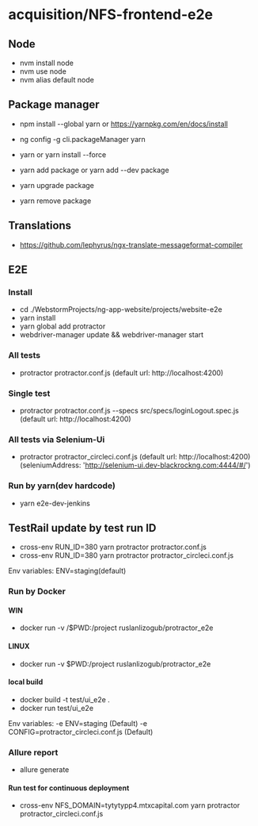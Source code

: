 # acquisition/NFS-frontend-e2e

## Node
- nvm install node
- nvm use node
- nvm alias default node

## Package manager
- npm install --global yarn or https://yarnpkg.com/en/docs/install
- ng config -g cli.packageManager yarn

- yarn or yarn install --force
- yarn add package or yarn add --dev package
- yarn upgrade package
- yarn remove package

## Translations
- https://github.com/lephyrus/ngx-translate-messageformat-compiler

## E2E

### Install
- cd ./WebstormProjects/ng-app-website/projects/website-e2e
- yarn install
- yarn global add protractor
- webdriver-manager update && webdriver-manager start

### All tests
- protractor protractor.conf.js 
(default url: http://localhost:4200)

### Single test
- protractor protractor.conf.js --specs src/specs/loginLogout.spec.js
(default url: http://localhost:4200)

### All tests via Selenium-Ui
- protractor protractor_circleci.conf.js
(default url: http://localhost:4200) (seleniumAddress: 'http://selenium-ui.dev-blackrockng.com:4444/#/')

### Run by yarn(dev hardcode)
- yarn e2e-dev-jenkins

## TestRail update by test run ID
- cross-env RUN_ID=380 yarn protractor protractor.conf.js
- cross-env RUN_ID=380 yarn protractor protractor_circleci.conf.js


Env variables:
ENV=staging(default)

### Run by Docker 
#### WIN
- docker run -v /$PWD:/project ruslanlizogub/protractor_e2e
#### LINUX
- docker run -v $PWD:/project ruslanlizogub/protractor_e2e
#### local build
- docker build -t test/ui_e2e .
- docker run test/ui_e2e

Env variables:
-e ENV=staging (Default)
-e CONFIG=protractor_circleci.conf.js (Default)

### Allure report
- allure generate

#### Run test for continuous deployment 
- cross-env NFS_DOMAIN=tytytypp4.mtxcapital.com yarn protractor protractor_circleci.conf.js

